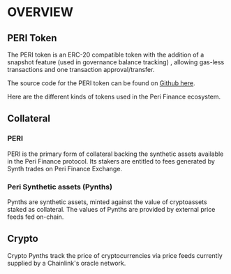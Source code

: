 # OVERVIEW

## PERI Token <a id="tokens"></a>

The PERI token is an ERC-20 compatible token with the addition of a snapshot feature \(used in governance balance tracking\) , allowing gas-less transactions and one transaction approval/transfer.

The source code for the PERI token can be found on [Github here](https://github.com/perifinance/peri-finance). 

Here are the different kinds of tokens used in the Peri Finance ecosystem.

## Collateral

### PERI

PERI is the primary form of collateral backing the synthetic assets available in the Peri Finance protocol. Its stakers are entitled to fees generated by Synth trades on Peri Finance Exchange.  


### Peri Synthetic assets \(Pynths\) <a id="synthetic-assets-synths"></a>

Pynths are synthetic assets, minted against the value of cryptoassets staked as collateral. The values of Pynths are provided by external price feeds fed on-chain.

## Crypto

Crypto Pynths track the price of cryptocurrencies via price feeds currently supplied by a  Chainlink's oracle network.

